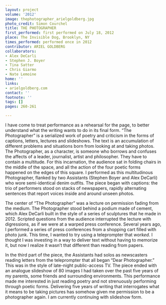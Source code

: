```yaml
---
layout: project
volume: '2012'
image: thephotographer_arielgoldberg.jpg
photo_credit: Simon Courchel
title: THE PHOTOGRAPHER
first_performed: first performed on July 18, 2012
place: The Invisible Dog, Brooklyn, NY
times_performed: performed once in 2012
contributor: ARIEL GOLDBERG
collaborators:
- Alex DeCarli
- Stephen J. Boyer
- Tina Satter
- Chris Giarmo
- Nate Lemoine
home: ''
links:
- arielgoldberg.com
contact: ''
footnote: ''
tags: []
pages: 260-261

---
```


I have come to treat performance as a rehearsal for the page, to better understand what the writing wants to do in its final form. “The Photographer” is a serialized work of poetry and criticism in the forms of captions, letters, lectures and slideshows. The text is an accumulation of different problems and situations born from looking at and taking photos. The Photographer, as a character, is someone who borrows and confuses the affects of a leader, journalist, artist and philosopher. They have to contain a multitude. For this incarnation, the audience sat in folding chairs in the middle of the space, and all the action of the four poetic forms happened on the edges of this square. I performed as this multitudinous Photographer, flanked by two Assistants (Stephen Boyer and Alex DeCarli) who wore semi-identical denim outfits. The piece began with captions: the trio of performers stood on stacks of newspapers, rapidly alternating sentences that report voices inside and around unseen photos.

The center of “The Photographer” was a lecture on permission fading from the medium. The Photographer stood behind a podium made of cement, which Alex DeCarli built in the style of a series of sculptures that he made in 2012. Scripted questions from the audience interrupted the lecture with digressions, as if we were at a warped press conference. Several years ago, I performed a series of press conferences from a shopping cart filled with photo junk. This time, I wanted to try using a teleprompter that _worked_. I thought I was investing in a way to deliver text without having to memorize it, but now I realize it wasn’t that different than reading from papers.

In the third part of the piece, the Assistants had solos as newscasters reading letters from the teleprompter that all began “Dear Photographer.” This was in the style of late-night public-access TV. The piece ended with an analogue slideshow of 80 images I had taken over the past five years of my parents, some friends and surrounding environments. This performance made me interested in just reading poetry and not strenuously performing through poetic forms. Delivering five years of writing that interrogates what it means to be taking pictures has somehow given me permission to be a photographer again. I am currently continuing with slideshow form.
